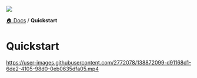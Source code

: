 ![](https://graphics.thomsonreuters.com/style-assets/images/logos/reuters-graphics-logo/svg/graphics-logo-color-dark.svg)

[🏠 Docs](https://github.com/reuters-graphics/bluprint_graphics-kit/blob/master/docs/developers/README.md) / **Quickstart**


# Quickstart

https://user-images.githubusercontent.com/2772078/138872099-d91168d1-6de2-4105-98d0-0eb0635dfa05.mp4

